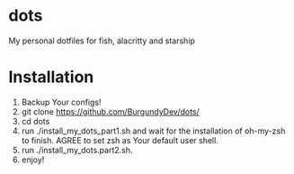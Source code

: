 # dots
My personal dotfiles for fish, alacritty and starship

# Installation

1. Backup Your configs!
2. git clone https://github.com/BurgundyDev/dots/
3. cd dots
4. run ./install_my_dots_part1.sh and wait for the installation of oh-my-zsh to finish. AGREE to set zsh as Your default user shell.
5. run ./install_my_dots.part2.sh.
6. enjoy!